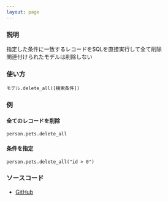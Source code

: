 ```yaml
---
layout: page
---
```

### 説明
指定した条件に一致するレコードをSQLを直接実行して全て削除  
関連付けられたモデルは削除しない

### 使い方
    モデル.delete_all([検索条件])

### 例
#### 全てのレコードを削除
    person.pets.delete_all

#### 条件を指定
    person.pets.delete_all("id > 0")

### ソースコード
* [GitHub](https://github.com/rails/rails/blob/f33d52c95217212cbacc8d5e44b5a8e3cdc6f5b3/activerecord/lib/active_record/associations/collection_proxy.rb#L471)